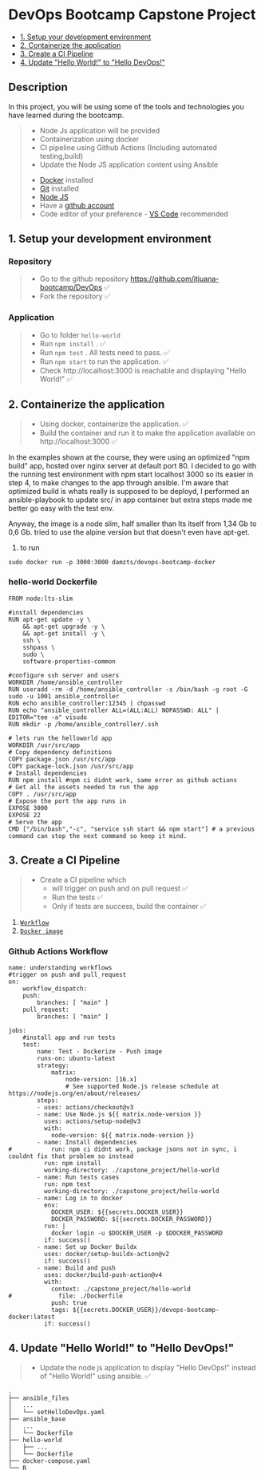 # DevOps Bootcamp Capstone Project
  - [1. Setup your development environment](#1-setup-your-development-environment)
  - [2. Containerize the application](#2-containerize-the-application)
  - [3. Create a CI Pipeline](#3-create-a-ci-pipeline)
  - [4. Update "Hello World!" to "Hello DevOps!"](#4-update-hello-world-to-hello-devops)

## Description
In this project, you will be using some of the tools and technologies you have learned during the bootcamp.
> - Node Js application will be provided
> - Containerization using docker
> - CI pipeline using Github Actions (Including automated testing,build)
> - Update the Node JS application content using Ansible
> * [Docker](https://docs.docker.com/desktop/) installed
> * [Git](https://github.com/git-guides/install-git) installed
> * [Node JS](https://nodejs.org/en/download/package-manager/)
> * Have a [github account](https://github.com/join)
> * Code editor of your preference - [VS Code](https://code.visualstudio.com/download) recommended

## 1. Setup your development environment
### Repository
> - Go to the github repository https://github.com/itjuana-bootcamp/DevOps ✅
> - Fork the repository ✅
### Application
> - Go to folder `hello-world` 
> - Run `npm install` . ✅
> - Run `npm test` . All tests need to pass. ✅
> - Run `npm start` to run the application. ✅
> - Check http://localhost:3000 is reachable and displaying "Hello World!" ✅

## 2. Containerize the application
> - Using docker, containerize the application. ✅
> - Build the container and run it to make the application available on http://localhost:3000 ✅

In the examples shown at the course, they were using an optimized "npm build" app, hosted over nginx server at default port 80.
I decided to go with the running test environment with npm start localhost 3000 so its easier in step 4, to make changes to the app through ansible.
I'm aware that optimized build is whats really is supposed to be deployd, I performed an ansible-playbook to update src/ in app container but extra steps made me better go easy with the test env.

Anyway, the image is a node slim, half smaller than lts itself from 1,34 Gb to 0,6 Gb. tried to use the alpine version but that doesn't even have apt-get.
1. to run
```
sudo docker run -p 3000:3000 damzts/devops-bootcamp-docker
```
### hello-world Dockerfile
```
FROM node:lts-slim 

#install dependencies
RUN apt-get update -y \
    && apt-get upgrade -y \
    && apt-get install -y \
    ssh \
    sshpass \
    sudo \
    software-properties-common

#configure ssh server and users
WORKDIR /home/ansible_controller
RUN useradd -rm -d /home/ansible_controller -s /bin/bash -g root -G sudo -u 1001 ansible_controller
RUN echo ansible_controller:12345 | chpasswd
RUN echo "ansible_controller ALL=(ALL:ALL) NOPASSWD: ALL" | EDITOR="tee -a" visudo
RUN mkdir -p /home/ansible_controller/.ssh

# lets run the helloworld app
WORKDIR /usr/src/app
# Copy dependency definitions
COPY package.json /usr/src/app
COPY package-lock.json /usr/src/app
# Install dependencies
RUN npm install #npm ci didnt work, same error as github actions
# Get all the assets needed to run the app
COPY . /usr/src/app
# Expose the port the app runs in
EXPOSE 3000
EXPOSE 22
# Serve the app
CMD ["/bin/bash","-c", "service ssh start && npm start"] # a previous command can stop the next command so keep it mind.
```

## 3. Create a CI Pipeline
> - Create a CI pipeline which 
>     - will trigger on push and on pull request ✅
>     - Run the tests ✅
>     - Only if tests are success, build the container ✅

1. [`Workflow`](../.github/workflows)&nbsp;<a href="../.github/workflows"></a>
2. [`Docker image`](capstone_project)&nbsp;<a href="https://hub.docker.com/r/damzts/devops-bootcamp-docker/tags"></a>
 
### Github Actions Workflow
```
name: understanding workflows
#trigger on push and pull_request
on:
    workflow_dispatch:
    push:
        branches: [ "main" ]
    pull_request:
        branches: [ "main" ]

jobs:
    #install app and run tests
    test:
        name: Test - Dockerize - Push image
        runs-on: ubuntu-latest
        strategy:
            matrix:
                node-version: [16.x]
                # See supported Node.js release schedule at https://nodejs.org/en/about/releases/
        steps:
        - uses: actions/checkout@v3
        - name: Use Node.js ${{ matrix.node-version }}
          uses: actions/setup-node@v3
          with:
            node-version: ${{ matrix.node-version }}
        - name: Install dependencies
#           run: npm ci didnt work, package jsons not in sync, i couldnt fix that problem so instead
          run: npm install
          working-directory: ./capstone_project/hello-world
        - name: Run tests cases
          run: npm test
          working-directory: ./capstone_project/hello-world
        - name: Log in to docker
          env:
            DOCKER_USER: ${{secrets.DOCKER_USER}}
            DOCKER_PASSWORD: ${{secrets.DOCKER_PASSWORD}}
          run: |
            docker login -u $DOCKER_USER -p $DOCKER_PASSWORD
          if: success()
        - name: Set up Docker Buildx
          uses: docker/setup-buildx-action@v2
          if: success()
        - name: Build and push
          uses: docker/build-push-action@v4
          with:
            context: ./capstone_project/hello-world
#             file: ./Dockerfile
            push: true
            tags: ${{secrets.DOCKER_USER}}/devops-bootcamp-docker:latest
          if: success()
```

## 4. Update "Hello World!" to "Hello DevOps!"
> - Update the node js application to display "Hello DevOps!" instead of "Hello World!" using ansible. ✅

```
.
├── ansible_files
│   ...
│   └── setHelloDevOps.yaml
├── ansible_base
│   ...
│   └── Dockerfile
├── hello-world
│   ├── ...
│   └── Dockerfile
├── docker-compose.yaml
└── R
```

